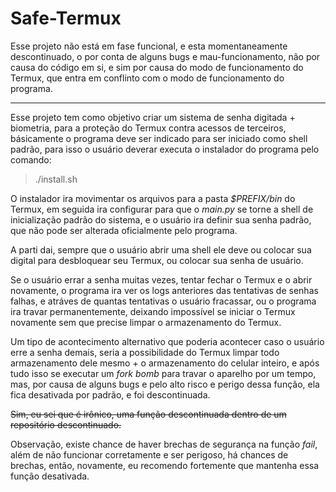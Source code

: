 # Safe-Termux

Esse projeto não está em fase funcional, e esta momentaneamente descontinuado, o por conta de alguns bugs e mau-funcionamento, não por causa do código em si, e sim por causa do modo de funcionamento do Termux, que entra em conflinto com o modo de funcionamento do programa.

---

Esse projeto tem como objetivo criar um sistema de senha digitada + biometria, para a proteção do Termux contra acessos de terceiros, básicamente o programa deve ser indicado para ser iniciado como shell padrão, para isso o usuário deverar executa o instalador do programa pelo comando:

>./install.sh

O instalador ira movimentar os arquivos para a pasta *$PREFIX/bin* do Termux, em seguida ira configurar para que o *main.py* se torne a shell de inicialização padrão do sistema, e o usuário ira definir sua senha padrão, que não pode ser alterada oficialmente pelo programa.

A parti dai, sempre que o usuário abrir uma shell ele deve ou colocar sua digital para desbloquear seu Termux, ou colocar sua senha de usuário.

Se o usuário errar a senha muitas vezes, tentar fechar o Termux e o abrir novamente, o programa ira ver os logs anteriores das tentativas de senhas falhas, e atráves de quantas tentativas o usuário fracassar, ou o programa ira travar permanentemente, deixando impossível se iniciar o Termux novamente sem que precise limpar o armazenamento do Termux.

Um tipo de acontecimento alternativo que poderia acontecer caso o usuário erre a senha demais, seria a possibilidade do Termux limpar todo armazenamento dele mesmo + o armazenamento do celular inteiro, e após tudo isso se executar um *fork bomb* para travar o aparelho por um tempo, mas, por causa de alguns bugs e pelo alto risco e perigo dessa função, ela fica desativada por padrão, e foi descontinuada.

~~Sim, eu sei que é irônico, uma função descontinuada dentro de um repositório descontinuado.~~

Observação, existe chance de haver brechas de segurança na função *fail*, além de não funcionar corretamente e ser perigoso, há chances de brechas, então, novamente, eu recomendo fortemente que mantenha essa função desativada.
